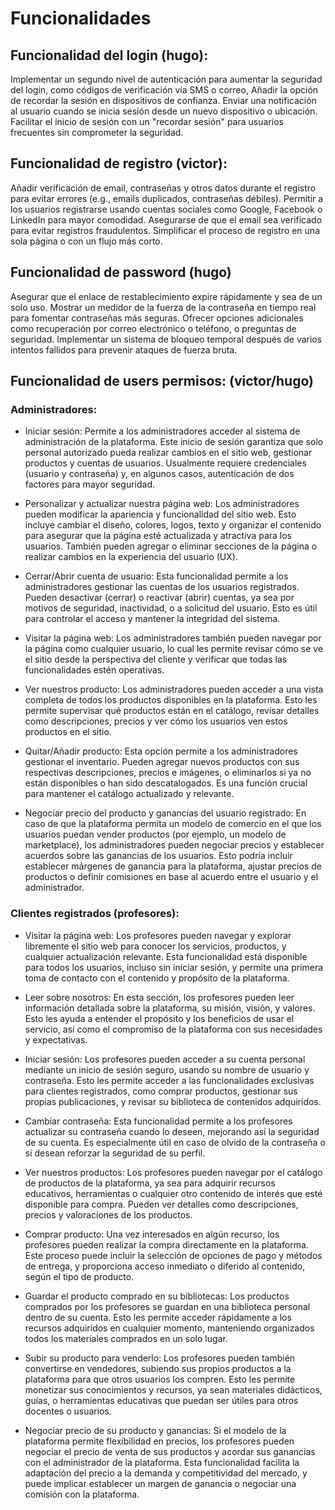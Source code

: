 # Funcionalidades

## Funcionalidad del login (hugo):
Implementar un segundo nivel de autenticación para aumentar la seguridad del login, como códigos de verificación vía SMS o correo,
Añadir la opción de recordar la sesión en dispositivos de confianza.
Enviar una notificación al usuario cuando se inicia sesión desde un nuevo dispositivo o ubicación.
Facilitar el inicio de sesión con un "recordar sesión" para usuarios frecuentes sin comprometer la seguridad.

 
## Funcionalidad de registro (victor):
Añadir verificación de email, contraseñas y otros datos durante el registro para evitar errores (e.g., emails duplicados, contraseñas débiles).
Permitir a los usuarios registrarse usando cuentas sociales como Google, Facebook o LinkedIn para mayor comodidad.
Asegurarse de que el email sea verificado para evitar registros fraudulentos.
Simplificar el proceso de registro en una sola página o con un flujo más corto.


## Funcionalidad de password (hugo)
Asegurar que el enlace de restablecimiento expire rápidamente y sea de un solo uso.
Mostrar un medidor de la fuerza de la contraseña en tiempo real para fomentar contraseñas más seguras.
Ofrecer opciones adicionales como recuperación por correo electrónico o teléfono, o preguntas de seguridad.
Implementar un sistema de bloqueo temporal después de varios intentos fallidos para prevenir ataques de fuerza bruta.


## Funcionalidad de users permisos: (victor/hugo)

### Administradores:

- Iniciar sesión:
Permite a los administradores acceder al sistema de administración de la plataforma. Este inicio de sesión garantiza que solo personal autorizado pueda realizar cambios en el sitio web, gestionar productos y cuentas de usuarios. Usualmente requiere credenciales (usuario y contraseña) y, en algunos casos, autenticación de dos factores para mayor seguridad.

- Personalizar y actualizar nuestra página web:
Los administradores pueden modificar la apariencia y funcionalidad del sitio web. Esto incluye cambiar el diseño, colores, logos, texto y organizar el contenido para asegurar que la página esté actualizada y atractiva para los usuarios. También pueden agregar o eliminar secciones de la página o realizar cambios en la experiencia del usuario (UX).

- Cerrar/Abrir cuenta de usuario:
Esta funcionalidad permite a los administradores gestionar las cuentas de los usuarios registrados. Pueden desactivar (cerrar) o reactivar (abrir) cuentas, ya sea por motivos de seguridad, inactividad, o a solicitud del usuario. Esto es útil para controlar el acceso y mantener la integridad del sistema.

- Visitar la página web:
Los administradores también pueden navegar por la página como cualquier usuario, lo cual les permite revisar cómo se ve el sitio desde la perspectiva del cliente y verificar que todas las funcionalidades estén operativas.

- Ver nuestros producto:
Los administradores pueden acceder a una vista completa de todos los productos disponibles en la plataforma. Esto les permite supervisar qué productos están en el catálogo, revisar detalles como descripciones, precios y ver cómo los usuarios ven estos productos en el sitio.

- Quitar/Añadir producto:
Esta opción permite a los administradores gestionar el inventario. Pueden agregar nuevos productos con sus respectivas descripciones, precios e imágenes, o eliminarlos si ya no están disponibles o han sido descatalogados. Es una función crucial para mantener el catálogo actualizado y relevante.

- Negociar precio del producto y ganancias del usuario registrado:
En caso de que la plataforma permita un modelo de comercio en el que los usuarios puedan vender productos (por ejemplo, un modelo de marketplace), los administradores pueden negociar precios y establecer acuerdos sobre las ganancias de los usuarios. Esto podría incluir establecer márgenes de ganancia para la plataforma, ajustar precios de productos o definir comisiones en base al acuerdo entre el usuario y el administrador.



### Clientes registrados (profesores):

- Visitar la página web:
Los profesores pueden navegar y explorar libremente el sitio web para conocer los servicios, productos, y cualquier actualización relevante. Esta funcionalidad está disponible para todos los usuarios, incluso sin iniciar sesión, y permite una primera toma de contacto con el contenido y propósito de la plataforma.

- Leer sobre nosotros:
En esta sección, los profesores pueden leer información detallada sobre la plataforma, su misión, visión, y valores. Esto les ayuda a entender el propósito y los beneficios de usar el servicio, así como el compromiso de la plataforma con sus necesidades y expectativas.

- Iniciar sesión:
Los profesores pueden acceder a su cuenta personal mediante un inicio de sesión seguro, usando su nombre de usuario y contraseña. Esto les permite acceder a las funcionalidades exclusivas para clientes registrados, como comprar productos, gestionar sus propias publicaciones, y revisar su biblioteca de contenidos adquiridos.

- Cambiar contraseña:
Esta funcionalidad permite a los profesores actualizar su contraseña cuando lo deseen, mejorando así la seguridad de su cuenta. Es especialmente útil en caso de olvido de la contraseña o si desean reforzar la seguridad de su perfil.

- Ver nuestros productos:
Los profesores pueden navegar por el catálogo de productos de la plataforma, ya sea para adquirir recursos educativos, herramientas o cualquier otro contenido de interés que esté disponible para compra. Pueden ver detalles como descripciones, precios y valoraciones de los productos.

- Comprar producto:
Una vez interesados en algún recurso, los profesores pueden realizar la compra directamente en la plataforma. Este proceso puede incluir la selección de opciones de pago y métodos de entrega, y proporciona acceso inmediato o diferido al contenido, según el tipo de producto.

- Guardar el producto comprado en su bibliotecas:
Los productos comprados por los profesores se guardan en una biblioteca personal dentro de su cuenta. Esto les permite acceder rápidamente a los recursos adquiridos en cualquier momento, manteniendo organizados todos los materiales comprados en un solo lugar.

- Subir su producto para venderlo:
Los profesores pueden también convertirse en vendedores, subiendo sus propios productos a la plataforma para que otros usuarios los compren. Esto les permite monetizar sus conocimientos y recursos, ya sean materiales didácticos, guías, o herramientas educativas que puedan ser útiles para otros docentes o usuarios.

- Negociar precio de su producto y ganancias:
Si el modelo de la plataforma permite flexibilidad en precios, los profesores pueden negociar el precio de venta de sus productos y acordar sus ganancias con el administrador de la plataforma. Esta funcionalidad facilita la adaptación del precio a la demanda y competitividad del mercado, y puede implicar establecer un margen de ganancia o negociar una comisión con la plataforma.


